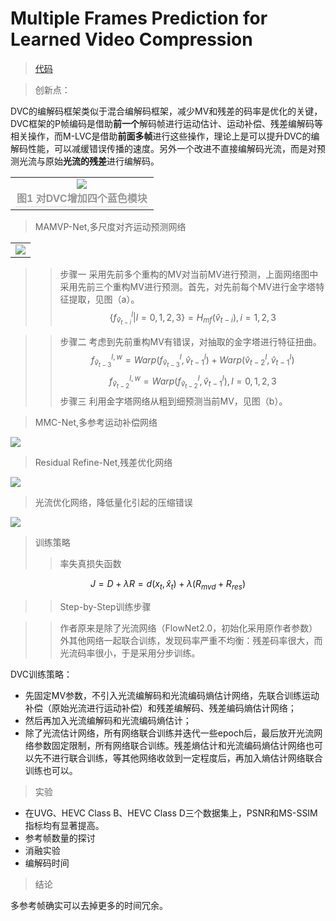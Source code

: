 # Multiple Frames Prediction for Learned Video Compression
> [代码](https://github.com/JianpingLin/M-LVC_CVPR2020)

> 创新点：

DVC的编解码框架类似于混合编解码框架，减少MV和残差的码率是优化的关键，DVC框架的P帧编码是借助**前一个**解码帧进行运动估计、运动补偿、残差编解码等相关操作，而M-LVC是借助**前面多帧**进行这些操作，理论上是可以提升DVC的编解码性能，可以减缓错误传播的速度。另外一个改进不直接编解码光流，而是对预测光流与原始**光流的残差**进行编解码。
<table>
    <tr>
        <td >
            <center>
                <img src="https://i.imgur.com/uBoBdBA.png" >			
                </center>
        	<center>
                <div style="color:orange; border-bottom: 1px solid #d9d9d9;
    				display: inline-block;
    				color: #999;
    				padding: 2px;">
                    <b>图1 对DVC增加四个蓝色模块</b>
                </div>
    			<br>
            </center>
        </td>
    </tr>
</table>

>MAMVP-Net,多尺度对齐运动预测网络


<table>
    <tr>
        <td >
            <center>
                <img src="https://i.imgur.com/ffbluUD.png" >			
                </center>
        </td>
    </tr>
</table>

>> 步骤一
>> 采用先前多个重构的MV对当前MV进行预测，上面网络图中采用先前三个重构MV进行预测。首先，对先前每个MV进行金字塔特征提取，见图（a）。
$$
\{f^{l}_{\hat{v}_{t-i}}|l=0,1,2,3\}=H_{mf}({\hat{v}_{t-i}}),i=1,2,3
$$

>> 步骤二
>> 考虑到先前重构MV有错误，对抽取的金字塔进行特征扭曲。
$$
f^{l,w}_{{\hat {v}}_{t-3}}=Warp(f^{l}_{{\hat {v}}_{t-3}},{\hat{v}^{l}_{t-1}})+Warp({\hat{v}^{l}_{t-2}},{\hat{v}^{l}_{t-1}})
$$
$$
f^{l,w}_{{\hat {v}}_{t-2}}=Warp(f^{l}_{{\hat {v}}_{t-2}},{\hat{v}^{l}_{t-1}}),l=0,1,2,3
$$
>> 步骤三
>> 利用金字塔网络从粗到细预测当前MV，见图（b）。

>MMC-Net,多参考运动补偿网络

<img src="https://i.imgur.com/pEnNRz1.png" >			

>Residual Refine-Net,残差优化网络

<img src="https://i.imgur.com/Mci2mg8.png" height=“40” weight="50" >

>光流优化网络，降低量化引起的压缩错误

<img src="https://i.imgur.com/7MbKXp7.png" height=“40” weight="50" >

> 训练策略
>
>> 率失真损失函数

$$
J=D+\lambda R=d(x_t,{\hat {x}_t})+\lambda (R_{mvd}+R_{res})
$$

>> Step-by-Step训练步骤

>>作者原来是除了光流网络（FlowNet2.0，初始化采用原作者参数）外其他网络一起联合训练，发现码率严重不均衡：残差码率很大，而光流码率很小，于是采用分步训练。

DVC训练策略：
- 先固定MV参数，不引入光流编解码和光流编码熵估计网络，先联合训练运动补偿（原始光流进行运动补偿）和残差编解码、残差编码熵估计网络；
- 然后再加入光流编解码和光流编码熵估计；
- 除了光流估计网络，所有网络联合训练并迭代一些epoch后，最后放开光流网络参数固定限制，所有网络联合训练。残差熵估计和光流编码熵估计网络也可以先不进行联合训练，等其他网络收敛到一定程度后，再加入熵估计网络联合训练也可以。

> 实验
>>
- 在UVG、HEVC Class B、HEVC Class D三个数据集上，PSNR和MS-SSIM指标均有显著提高。
- 参考帧数量的探讨
- 消融实验
- 编解码时间

> 结论

多参考帧确实可以去掉更多的时间冗余。